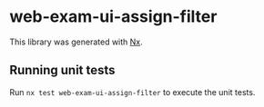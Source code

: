 # web-exam-ui-assign-filter

This library was generated with [Nx](https://nx.dev).

## Running unit tests

Run `nx test web-exam-ui-assign-filter` to execute the unit tests.

